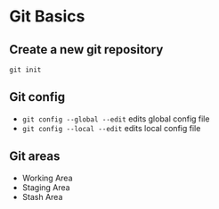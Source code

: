 # Git Basics

## Create a new git repository
`git init`

## Git config
- `git config --global --edit` edits global config file
- `git config --local --edit` edits local config file

## Git areas
- Working Area
- Staging Area
- Stash Area